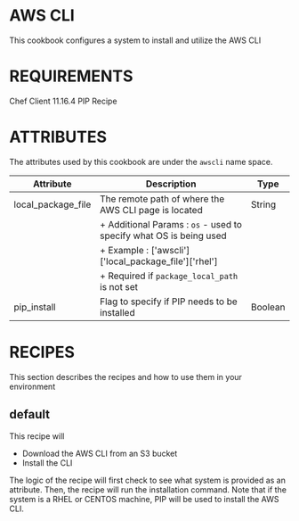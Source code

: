 AWS CLI
========

This cookbook configures a system to install and utilize the AWS CLI

REQUIREMENTS
=============

Chef Client 11.16.4
PIP Recipe

ATTRIBUTES
===========

The attributes used by this cookbook are under the `awscli` name space.

Attribute           | Description                                                                     | Type
--------------------|---------------------------------------------------------------------------------|--------
local_package_file  | The remote path of where the AWS CLI page is located                            | String
                    |  + Additional Params : `os` - used to specify what OS is being used             |
                    |  + Example : ['awscli']['local_package_file']['rhel']                 |
                    |  + Required if `package_local_path` is not set                                  |
pip_install         | Flag to specify if PIP needs to be installed                                    | Boolean
                   
RECIPES
========

This section describes the recipes and how to use them in your environment

default
--------

This recipe will
 * Download the AWS CLI from an S3 bucket
 * Install the CLI

The logic of the recipe will first check to see what system is provided as an attribute.
Then, the recipe will run the installation command.
Note that if the system is a RHEL or CENTOS machine, PIP will be used to install the AWS CLI.